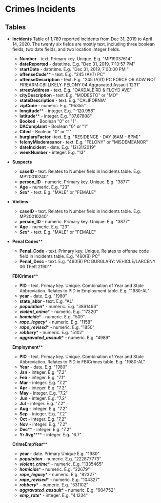 # Crimes Incidents

##  Tables

- **Incidents**  Table of 1,789 reported incidents from Dec 31, 2019 to April 14, 2020.  The twenty six fields are mostly text, including three boolean fields, two date fields, and two location integer fields.
  - **Number** - text. Primary key. Unique. E.g. "MP19037614"
  - **dateReported** - datetime.  E.g. "Dec 31, 2019,  7:10:57 PM"
  - **startDate** - datetime.  E.g. "Dec 31, 2019,  7:00:00 PM "
  - **offenseCode**** -  text.  E.g. "245 (A)(1) PC"
  - **offenseDescription** - text. E.g. "245 (A)(1) PC FORCE  OR ADW NOT FIREARM:GBI LIKELY: FELONY 04 Aggravated Assault 1231"
  - **streetAddress** - text. E.g. "OAKDALE RD &  FLOYD AVE"
  - **cityDescription** - text. E.g. "MODESTO" or "MO"
  - **stateDescription** - text. E.g. "CALIFORNIA" 
  - **zipCode** - numeric. E.g. "95355" 
  - **longitude**** - integer. E.g. "-120.958" 
  - **latitude**** - integer. E.g. "37.67808" 
  - **Booked** - Boolean "0" or "1"
  - **DAComplaint** - Boolean "0" or "1" 
  - **Cited** - Boolean "0" or "1" 
  - **burglaryFactor** -text. E.g. "RESIDENCE - DAY  (6AM - 6PM)"
  - **felonyMisdemeanor** - text. E.g. "FELONY" or "MISDEMEANOR"
  - **dateIncident** - date. E.g. "12/31/2019"
  - **weekNumber** - integer. E.g. "13"
  
- **Suspects**  
  
  - **caseID** - text. Relates to Number field in Incidents table. E.g. MP20010240"
  - **person_ID** - numeric. Primary key.  Unique. E.g. "3877"
  - **Age** - numeric.  E.g. "23"
  - ***Sex**** - text.  E.g. "MALE" or "FEMALE"
  
- **Victims**  
  
  - **caseID** - text. Relates to Number field in Incidents table. E.g. MP20010240"
  - **person_ID** - numeric. Primary key.  Unique. E.g. "3877"
  - **Age** - numeric.  E.g. "23"
  - ***Sex**** - text.  E.g. "MALE" or "FEMALE"
  
- **Penal Codes****  

  - **Penal_Code** - text. Primary key.  Unique. Relates to offense code field in Incidents table. E.g. "460(B) PC"
  - **Penal_Desc** - text.  E.g. "460(B) PC BURGLARY:  VEHICLE/LARCENY 06 Theft 2190"*

  **FBICrimes****  

  - **PID** - text. Primay key. Unique. Combination of Year and State Abbreviation. Relates to PID in Employment table.  E.g. "1980-AL"
  - **year** - date.  E.g. "1980"
  - **state_abbr** - text.  E.g. "AL"
  - ***population**** - numeric.  E.g. "3861466"
  - ***violent_crime**** - numeric.  E.g. "17320"
  - ***homicide**** - numeric.  E.g. "509"
  - ***rape_legacy**** - numeric.  E.g. "1158"
  - ***rape_revised**** - numeric.  E.g. "1850"
  - ***robbery**** - numeric.  E.g. "5102"
  - ***aggravated_assault**** - numeric.  E.g. "4989"

  **Employment****  

  - **PID** - text. Primay key. Unique. Combination of Year and State Abbreviation. Relates to PID in FBICrimes table.  E.g. "1980-AL"
  - **Year** - date.  E.g. "1980"
  - **Jan** - integer.  E.g. "7.2"
  - **Feb** - integer.  E.g. "7.1"
  - **Mar** - integer.  E.g. "7.2"
  - **Apr** - integer.  E.g. "7.2"
  - **May** - integer.  E.g. "7.2"
  - **Jun** - integer.  E.g. "7.2"
  - **Jul** - integer.  E.g. "7.2"
  - **Aug** - integer.  E.g. "7.2"
  - **Sep** - integer.  E.g. "7.2"
  - **Oct** - integer.  E.g. "7.2"
  - **Nov** - integer.  E.g. "7.2"
  - **Dec**** - integer.  E.g. "7.2"
  - **Yr Avg****** - integer.  E.g. "6.7"

  **CrimeEmpYear****  

  - **year** - date. Primary Unique E.g. "1980"
  - ***population*** - numeric.  E.g. "222877773"
  - ***violent_crime**** - numeric.  E.g. "1335465"
  - ***homicide**** - numeric.  E.g. "22679"
  - ***rape_legacy**** - numeric.  E.g. "82327"
  - ***rape_revised**** - numeric.  E.g. "104327"
  - ***robbery**** - numeric.  E.g. "531102"
  - ***aggravated_assault**** - numeric.  E.g. "904752"
  - ***emp_rate**** - integer.  E.g. "4.1234"
